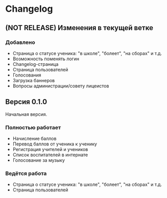# Changelog

## (NOT RELEASE) Изменения в текущей ветке

### Добавлено

- Страница о статусе ученика: "в школе", "болеет", "на сборах" и т.д.
- Возможность поменять логин
- Changelog-страница
- Страница пользователей
- Голосования
- Загрузка баннеров
- Вопросы администрации/совету лицеистов

## Версия 0.1.0

Начальная версия.

### Полностью работает

- Начисление баллов
- Перевод баллов от ученика к ученику
- Регистрация учителей и учеников
- Список воспитателей в интернате
- Голосование за музыку

### Ведётся работа

- Страница о статусе ученика: "в школе", "болеет", "на сборах" и т.д.
- Страница пользователей
